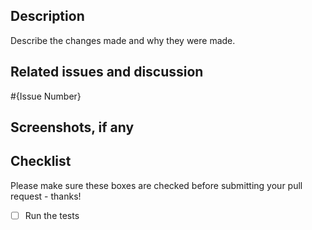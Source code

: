 ## Description
Describe the changes made and why they were made.

## Related issues and discussion
#{Issue Number}

## Screenshots, if any

## Checklist
Please make sure these boxes are checked before submitting your pull request - thanks!

- [ ] Run the tests
